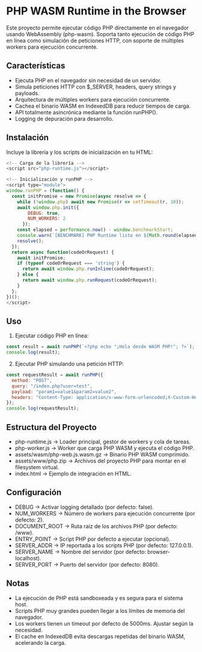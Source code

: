 PHP WASM Runtime in the Browser
===============================

Este proyecto permite ejecutar código PHP directamente en el navegador usando WebAssembly (php-wasm).
Soporta tanto ejecución de código PHP en línea como simulación de peticiones HTTP, con soporte de
múltiples workers para ejecución concurrente.

Características
---------------

- Ejecuta PHP en el navegador sin necesidad de un servidor.
- Simula peticiones HTTP con $_SERVER, headers, query strings y payloads.
- Arquitectura de múltiples workers para ejecución concurrente.
- Cachea el binario WASM en IndexedDB para reducir tiempos de carga.
- API totalmente asincrónica mediante la función runPHP().
- Logging de depuración para desarrollo.

Instalación
-----------

Incluye la librería y los scripts de inicialización en tu HTML:

```javascript
<!-- Carga de la librería -->
<script src="php-runtime.js"></script>

<!-- Inicialización y runPHP -->
<script type="module">
window.runPHP = (function() {
  const initPromise = new Promise(async resolve => {
    while (!window.php) await new Promise(r => setTimeout(r, 10));
    await window.php.init({
        DEBUG: true,
        NUM_WORKERS: 2
      });
    const elapsed = performance.now() - window.benchmarkStart;
    console.warn(`[BENCHMARK] PHP Runtime listo en ${Math.round(elapsed)} ms`);
    resolve();
  });
  return async function(codeOrRequest) {
    await initPromise;
    if (typeof codeOrRequest === 'string') {
      return await window.php.runInline(codeOrRequest);
    } else {
      return await window.php.runRequest(codeOrRequest);
    }
  };
})();
</script>
```

Uso
---

1. Ejecutar código PHP en línea:
```javascript
const result = await runPHP(`<?php echo "¡Hola desde WASM PHP!"; ?>`);
console.log(result);
```

2. Ejecutar PHP simulando una petición HTTP:
```javascript
const requestResult = await runPHP({
  method: "POST",
  query: "/index.php?user=test",
  payload: "param1=value1&param2=value2",
  headers: "Content-Type: application/x-www-form-urlencoded;X-Custom-Header: Test"
});
console.log(requestResult);
```

Estructura del Proyecto
-----------------------

- php-runtime.js       → Loader principal, gestor de workers y cola de tareas.
- php-worker.js        → Worker que carga PHP WASM y ejecuta el código PHP.
- assets/wasm/php-web.js.wasm.gz → Binario PHP WASM comprimido.
- assets/www/php.zip   → Archivos del proyecto PHP para montar en el filesystem virtual.
- index.html           → Ejemplo de integración en HTML.

Configuración
-------------

- DEBUG          → Activar logging detallado (por defecto: false).
- NUM_WORKERS    → Número de workers para ejecución concurrente (por defecto: 2).
- DOCUMENT_ROOT  → Ruta raíz de los archivos PHP (por defecto: /www).
- ENTRY_POINT    → Script PHP por defecto a ejecutar (opcional).
- SERVER_ADDR    → IP reportada a los scripts PHP (por defecto: 127.0.0.1).
- SERVER_NAME    → Nombre del servidor (por defecto: browser-localhost).
- SERVER_PORT    → Puerto del servidor (por defecto: 8080).

Notas
-----

- La ejecución de PHP está sandboxeada y es segura para el sistema host.
- Scripts PHP muy grandes pueden llegar a los límites de memoria del navegador.
- Los workers tienen un timeout por defecto de 5000ms. Ajustar según la necesidad.
- El cache en IndexedDB evita descargas repetidas del binario WASM, acelerando la carga.
